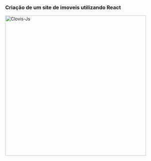 ### Criação de um site de imoveis utilizando React



<img align="center" alt="Clovis-Js" height="450" width="450" src="https://uploaddeimagens.com.br/images/004/439/310/full/Sem_t%C3%ADtulo.png?1682095829">
